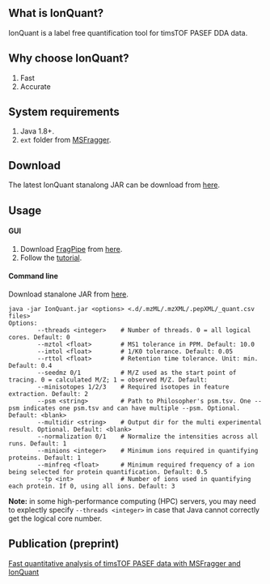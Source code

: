 ## What is IonQuant? 
IonQuant is a label free quantification tool for timsTOF PASEF DDA data.

## Why choose IonQuant?
1. Fast
2. Accurate

## System requirements
1. Java 1.8+.
2. `ext` folder from [MSFragger](https://msfragger.arsci.com/upgrader/).

## Download
The latest IonQuant stanalong JAR can be download from [here](https://github.com/Nesvilab/IonQuant/releases/download/1.1.0/IonQuant-1.1.0.jar).

## Usage
#### GUI
1. Download [FragPipe](http://fragpipe.nesvilab.org/) from [here](https://github.com/Nesvilab/FragPipe/releases/latest).
2. Follow the [tutorial](https://msfragger.nesvilab.org/tutorial_fragpipe_pasef.html#set-quantification).

#### Command line
Download stanalone JAR from [here](https://github.com/Nesvilab/IonQuant/releases/latest).
```shell
java -jar IonQuant.jar <options> <.d/.mzML/.mzXML/.pepXML/_quant.csv files>
Options:
        --threads <integer>    # Number of threads. 0 = all logical cores. Default: 0
        --mztol <float>        # MS1 tolerance in PPM. Default: 10.0
        --imtol <float>        # 1/K0 tolerance. Default: 0.05
        --rttol <float>        # Retention time tolerance. Unit: min. Default: 0.4
        --seedmz 0/1           # M/Z used as the start point of tracing. 0 = calculated M/Z; 1 = observed M/Z. Default:
        --minisotopes 1/2/3    # Required isotopes in feature extraction. Default: 2
        --psm <string>         # Path to Philosopher's psm.tsv. One --psm indicates one psm.tsv and can have multiple --psm. Optional. Default: <blank>
        --multidir <string>    # Output dir for the multi experimental result. Optional. Default: <blank>
        --normalization 0/1    # Normalize the intensities across all runs. Default: 1
        --minions <integer>    # Minimum ions required in quantifying proteins. Default: 1
        --minfreq <float>      # Minimum required frequency of a ion being selected for protein quantification. Default: 0.5
        --tp <int>             # Number of ions used in quantifying each protein. If 0, using all ions. Default: 3
```
**Note:** in some high-performance computing (HPC) servers, you may need to explectly specify `--threads <integer>` in case that Java cannot correctly get the logical core number.

## Publication (preprint)
[Fast quantitative analysis of timsTOF PASEF data with MSFragger and IonQuant](https://www.biorxiv.org/content/10.1101/2020.03.19.999334v1)

